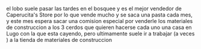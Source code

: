 el lobo suele pasar las tardes en el bosquee y es el mejor vendedor de Caperucita's Store por lo que vende mucho y se saca una pasta cada mes, y este mes
espera sacar una comision especial por venderle los materiales de construccion a los 3 cerdos que quieren hacerse cada uno una casa en Lugo con la que esta cayendo, pero ultimamente suele ir a trabajar (a veces ) a la tienda de materiales de construccion

